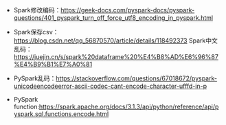 - Spark修改编码：https://geek-docs.com/pyspark-docs/pyspark-questions/401_pyspark_turn_off_force_utf8_encoding_in_pyspark.html

- Spark保存csv：https://blog.csdn.net/qq_56870570/article/details/118492373
Spark中文乱码：https://juejin.cn/s/spark%20dataframe%20%E4%B8%AD%E6%96%87%E4%B9%B1%E7%A0%81

- PySpark乱码：https://stackoverflow.com/questions/67018672/pyspark-unicodeencodeerror-ascii-codec-cant-encode-character-ufffd-in-p

- PySpark function:https://spark.apache.org/docs/3.1.3/api/python/reference/api/pyspark.sql.functions.encode.html
